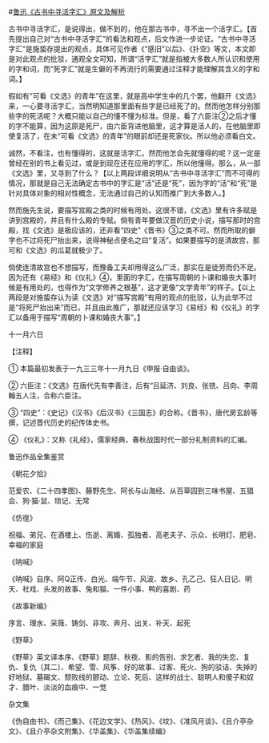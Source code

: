 #[鲁迅《古书中寻活字汇》原文及解析](https://www.vrrw.net/wx/8239.html)

古书中寻活字汇，是说得出，做不到的，他在那古书中，寻不出一个活字汇。【首先提出自己对“古书中寻活字汇”的看法和观点，后文作进一步论证。“古书中寻活字汇”是施蛰存提出的观点，具体可见作者《“感旧”以后》、《扑空》等文，本文即是对此观点的批驳，通观全文可知，所谓“活字汇”就是指被大多数人所认识和使用的字和词，而“死字汇”就是生僻的不再流行的需要通过注释才能理解其含义的字和词。】

假如有“可看《文选》的青年”在这里，就是高中学生中的几个罢，他翻开《文选》来，一心要寻活字汇，当然明知道那里面有些字是已经死了的。然而他怎样分别那些字的死活呢？大概只能以自己的懂不懂为标准。但是，看了六臣注②之后才懂的字不能算，因为这原是死尸，由六臣背进他脑里，这才算是活人的，在他脑里即使复活了，在未“可看《文选》的青年”的眼前却还是死家伙。所以他必须看白文。



诚然，不看注，也有懂得的，这就是活字汇。然而他怎会先就懂得的呢？这一定是曾经在别的书上看见过，或是到现在还在应用的字汇，所以他懂得。那么，从一部《文选》里，又寻到了什么？【以上两段详细说明从“古书中寻活字汇”而不可得的情况，那就是自己无法确定古书中的字汇是“活”还是“死”，因为字的“活”和“死”是针对具体对象的相对性概念，无法通过自己的认知而推广到大多数人。】

然而施先生说，要描写宫殿之类的时候有用处。这很不错，《文选》里有许多赋是讲到宫殿的，并且有什么殿的专赋。倘有青年要做汉晋的历史小说，描写那时的宫殿，找《文选》是极应该的，还非看“四史”《晋书》③之类不可。然而所取的僻字也不过将死尸抬出来，说得神秘点便名之曰“复活”。如果要描写的是清故宫，那可和《文选》的瓜葛就极少了。

倘使连清故宫也不想描写，而豫备工夫却用得这么广泛，那实在是徒劳而仍不足。因为还有《易经》和《仪礼》④，里面的字汇，在描写周朝的卜课和婚丧大事时候是有用处的，也得作为“文学修养之根基”，这才更像“文学青年”的样子。【以上两段是对施蛰存认为读《文选》对“描写宫殿”有用的观点的批驳，认为此举不过是“将死尸抬出来”而已，并且由此推广，那就还应该学习《易经》和《仪礼》的字汇以备用于描写“周朝的卜课和婚丧大事”。】

十一月六日





【注释】

① 本篇最初发表于一九三三年十一月九日《申报·自由谈》。

② 六臣注：《文选》在唐代先有李善注，后有“吕延济、刘良、张铣、吕向、李周翰五人注，合称六臣注。

③ “四史”：《史记》《汉书》《后汉书》《三国志》的合称。《晋书》，唐代房玄龄等撰，记述晋代历史的纪传体史书。

④ 《仪礼》：又称《礼经》，儒家经典，春秋战国时代一部分礼制资料的汇编。

鲁迅作品全集鉴赏

《朝花夕拾》

范爱农、《二十四孝图》、藤野先生、阿长与山海经、从百草园到三味书屋、五猖会、狗·猫·鼠、琐记、无常

《仿徨》

祝福、弟兄、在酒楼上、伤逝、离婚、孤独者、高老夫子、示众、长明灯、肥皂、幸福的家庭

《呐喊》

《呐喊》自序、阿Q正传、白光、端午节、风波、故乡、孔乙己、狂人日记、明天、社戏、头发的故事、兔和猫、一件小事、鸭的喜剧、药

《故事新编》

序言、理水、采薇、铸剑、非攻、奔月、出关、补天、起死

《野草》

《野草》英文译本序、《野草》题辞、秋夜、影的告别、求乞者、我的失恋、复仇、复仇〔其二〕、希望、雪、风筝、好的故事、过客、死火、狗的驳诘、失掉的好地狱、墓碣文、颓败线的颤动、立论、死后、这样的战士、聪明人和傻子和奴才、腊叶、淡淡的血痕中、一觉

杂文集

《伪自由书》、《而己集》、《花边文学》、《热风》、《坟》、《准风月谈》、《且介亭杂文》、《且介亭杂文附集》、《华盖集》、《华盖集续编》

